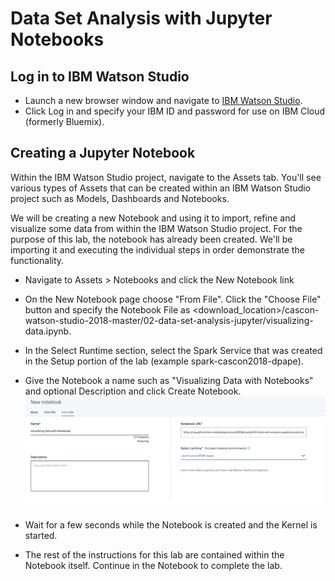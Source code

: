 # Data Set Analysis with Jupyter Notebooks

## Log in to IBM Watson Studio

- Launch a new browser window and navigate to [IBM Watson Studio](https://dataplatform.cloud.ibm.com).
- Click Log in and specify your IBM ID and password for use on IBM Cloud (formerly Bluemix).

## Creating a Jupyter Notebook

Within the IBM Watson Studio project, navigate to the Assets tab.  You'll see various types of Assets that can be created within an IBM Watson Studio project such as Models, Dashboards and Notebooks.

We will be creating a new Notebook and using it to import, refine and visualize some data from within the IBM Watson Studio project.  For the purpose of this lab, the notebook has already been created.  We'll be importing it and executing the individual steps in order demonstrate the functionality.

- Navigate to Assets > Notebooks and click the New Notebook link
- On the New Notebook page choose "From File".  Click the "Choose File" button and specify the Notebook File as <download_location>/cascon-watson-studio-2018-master/02-data-set-analysis-jupyter/visualizing-data.ipynb.

- In the Select Runtime section, select the Spark Service that was created in the Setup portion of the lab (example spark-cascon2018-dpape).
- Give the Notebook a name such as "Visualizing Data with Notebooks" and optional Description and click Create Notebook. 
![Create Notebook][notebook-image-1]

- Wait for a few seconds while the Notebook is created and the Kernel is started.

- The rest of the instructions for this lab are contained within the Notebook itself.  Continue in the Notebook to complete the lab.

[comment]: # "------------------------------------------------------------------------------"
[comment]: # "                              Links / Reference                               "
[comment]: # "------------------------------------------------------------------------------"

[notebook-image-1]: images/Create-Notebook.png "Create Notebook"
